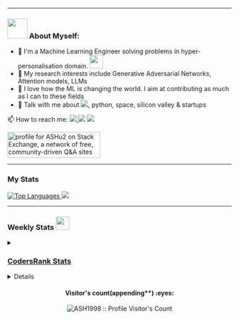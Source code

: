 


---
### <img src="https://github.com/TheDudeThatCode/TheDudeThatCode/blob/master/Assets/Developer.gif" width="45px"> About Myself:
- 🏦 I'm a Machine Learning Engineer solving problems in hyper-personalisation domain.
      <img src="https://media.giphy.com/media/WUlplcMpOCEmTGBtBW/giphy.gif" width="30">
- 📖 My research interests include Generative Adversarial Networks, Attention models, LLMs
- 📝 I love how the ML is changing the world. I aim at contributing as much as I can to these fields
- 💬 Talk with me about <img src="https://img.icons8.com/dusk/24/000000/naruto.png"/>, python, space, silicon valley & startups

📫 How to reach me: <a href="https://www.linkedin.com/in/ash1998/"> <img src="https://img.icons8.com/doodle/30/000000/linkedin--v2.png"/> </a> <a href="mailto:prog.mishra@gmail.com"> <img src="https://img.icons8.com/dusk/30/000000/gmail-login.png"/></a> </a> <a href="https://www.quora.com/profile/Ashutosh-Mishra-361"> <img src="https://img.icons8.com/doodle/30/000000/quora--v1.png"/></a>

<a href="https://stackexchange.com/users/10086190"><img src="https://stackexchange.com/users/flair/10086190.png?theme=dark" width="208" height="58" alt="profile for ASHu2 on Stack Exchange, a network of free, community-driven Q&amp;A sites" title="profile for ASHu2 on Stack Exchange, a network of free, community-driven Q&amp;A sites"></a>

---
### My Stats
<!--
<p>
  <img src="https://github-readme-stats.vercel.app/api?username=ASH1998&count_private=true&theme=nightowl&hide=contribs&show_icons=true"
         alt="GitHub stats"/>
 <img align="l" width=430 src="http://github-readme-streak-stats.herokuapp.com?user=ASH1998&theme=material-palenight&hide_border=false&border=DDCFC4&fire=DD210FFF&background=011627" />
  </p>
  -->
  <p>
  <a href="https://ash1998.github.io/">
    <img src="https://github-readme-stats.vercel.app/api/top-langs/?username=ASH1998&layout=compact&theme=nightowl&show_icons=true&hide=Jupyter+Notebook,HTML,SCSS,CSS"
         alt="Top Languages"/>
<img src="https://cr-ss-service.azurewebsites.net/api/ScreenShot?widget=activity&username=ASH1998&labels=true&width=1000&branding=false&step=5tooltip=true"/>     
  </a>
  </p>



---
### Weekly Stats <img src="https://media.giphy.com/media/WUlplcMpOCEmTGBtBW/giphy.gif" width="30px">
<details><summary></summary>
<p>
  
📊 **This Week I Spent My Time On:**
<!--START_SECTION:waka-->

```txt
Python   1 hr 25 mins    █████████████████████████   100.00 %
```

<!--END_SECTION:waka-->
  
 
</p>
  
<div>
 <p>
    <a  href="https://ash1998.github.io/">
    <img src="https://wakatime.com/share/@ASH1998/334e485e-79a8-4d23-8b05-953df7d52ebf.svg" width="400" height="300"
         alt="wakatime stats"/>
    <img src="https://wakatime.com/share/@ASH1998/e1580e1d-a4e8-466e-bff3-fbc78b5f8203.svg" width="400" height="300"
         alt="wakatime stats"/>
  </a>
  
</p>
  </div>
  
 <a href="https://github.com/ASH1998"><img src="https://salty-lake-26404.herokuapp.com/graph?username=ASH1998&theme=redical&custom_title=Monthly%20Contribution%20Graph&area=true&hide_border=true">
  
![trophs](https://github-profile-trophy.vercel.app/?username=ASH1998&theme=onedark)

  
</details>


### CodersRank Stats
<details><summary></summary>

Coders Rank Profile: [ASH1998](https://profile.codersrank.io/user/ash1998/)  
<img src="https://cr-ss-service.azurewebsites.net/api/ScreenShot?widget=summary&username=ASH1998&badges=3&show-avatar=true&branding=false&style=--header-bg-color:%23000;--border-radius:10px" />
 <img src="https://cr-skills-chart-widget.azurewebsites.net/api/api?username=ASH1998&show-other-skills=true" />
  </details>

<!--
**ASH1998/ASH1998** is a ✨ _special_ ✨ repository because its `README.md` (this file) appears on your GitHub profile.

Here are some ideas to get you started:

- 🔭 I’m currently working on ...
- 🌱 I’m currently learning ...
- 👯 I’m looking to collaborate on ...
- 🤔 I’m looking for help with ...
- 💬 Ask me about ...
- 📫 How to reach me: ...
- 😄 Pronouns: ...
- ⚡ Fun fact: ...

Few things to add
1. Github trophies : https://github-profile-trophy.vercel.app/?username=ASH1998&theme=onedark

-->

<h4 align="center">Visitor's count(appending**) :eyes:</h4>
<p align="center"><img src="https://profile-counter.glitch.me/{ASH1998}/count.svg" alt="ASH1998 :: Profile Visitor's Count" /></p>
